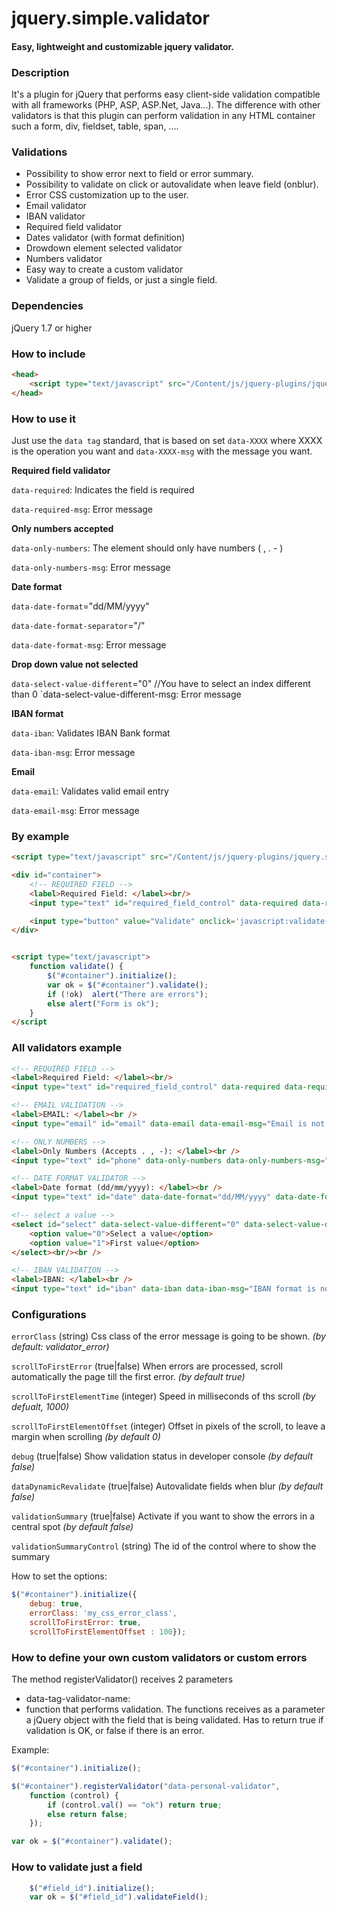 # jquery.simple.validator
#### Easy, lightweight and customizable jquery validator.


### Description

It's a plugin for jQuery that performs easy client-side validation compatible with all frameworks (PHP, ASP, ASP.Net, Java...).
The difference with other validators is that this plugin can perform validation in any HTML container such a form, div, fieldset, table, span, ....

### Validations
* Possibility to show error next to field or error summary.
* Possibility to validate on click or autovalidate when leave field (onblur).
* Error CSS customization up to the user.
* Email validator
* IBAN validator
* Required field validator
* Dates validator (with format definition)
* Drowdown element selected validator
* Numbers validator
* Easy way to create a custom validator
* Validate a group of fields, or just a single field.

### Dependencies

jQuery 1.7 or higher

### How to include
```html
<head>
    <script type="text/javascript" src="/Content/js/jquery-plugins/jquery.simple.validator.js"></script>
</head>
```

### How to use it
Just use the `data tag` standard, that is based on set `data-XXXX` where XXXX is the operation you want and `data-XXXX-msg` with the message you want.

**Required field validator**

`data-required`: Indicates the field is required

`data-required-msg`: Error message 

**Only numbers accepted**

`data-only-numbers`: The element should only have numbers ( , . - )

`data-only-numbers-msg`: Error message

**Date format**

`data-date-format`="dd/MM/yyyy"

`data-date-format-separator`="/"

`data-date-format-msg`: Error message

**Drop down value not selected**

`data-select-value-different`="0"    //You have to select an index different than 0
`data-select-value-different-msg: Error message

**IBAN format**

`data-iban`:  Validates IBAN Bank format

`data-iban-msg`:  Error message

**Email**

`data-email`: Validates valid email entry

`data-email-msg`: Error message

### By example
```html
<script type="text/javascript" src="/Content/js/jquery-plugins/jquery.simple.validator.js"></script>

<div id="container">
    <!-- REQUIRED FIELD -->
    <label>Required Field: </label><br/>
    <input type="text" id="required_field_control" data-required data-required-msg="Field is required" /><br /><br/>

    <input type="button" value="Validate" onclick='javascript:validate();' />
</div>


<script type="text/javascript">
    function validate() {
        $("#container").initialize();
        var ok = $("#container").validate();
        if (!ok)  alert("There are errors");
        else alert("Form is ok");
    }
</script
```


### All validators example
```html
<!-- REQUIRED FIELD -->
<label>Required Field: </label><br/>
<input type="text" id="required_field_control" data-required data-required-msg="Field is required" /><br /><br/>
```

```html
<!-- EMAIL VALIDATION -->
<label>EMAIL: </label><br />
<input type="email" id="email" data-email data-email-msg="Email is not correct"  /><br /><br />
```

```html
<!-- ONLY NUMBERS -->
<label>Only Numbers (Accepts . , -): </label><br />
<input type="text" id="phone" data-only-numbers data-only-numbers-msg="You should put only numbers" /><br /><br />
```

```html
<!-- DATE FORMAT VALIDATOR -->
<label>Date format (dd/mm/yyyy): </label><br />
<input type="text" id="date" data-date-format="dd/MM/yyyy" data-date-format-separator="/" data-date-format-msg="The date format is not correct" /><br /><br />
```

```html
<!-- select a value -->
<select id="select" data-select-value-different="0" data-select-value-different-msg="You should select a value">
    <option value="0">Select a value</option>
    <option value="1">First value</option>
</select><br/><br />
```

```html
<!-- IBAN VALIDATION -->
<label>IBAN: </label><br />
<input type="text" id="iban" data-iban data-iban-msg="IBAN format is not correct" value=""  /><br /><br />
```

### Configurations
`errorClass` (string) Css class of the error message is going to be shown. *(by default: validator_error)*

`scrollToFirstError` (true|false) When errors are processed, scroll automatically the page till the first error. *(by default true)*

`scrollToFirstElementTime` (integer) Speed in milliseconds of ths scroll *(by defualt, 1000)*

`scrollToFirstElementOffset` (integer) Offset in pixels of the scroll, to leave a margin when scrolling *(by default 0)*

`debug` (true|false) Show validation status in developer console *(by default false)*

`dataDynamicRevalidate` (true|false) Autovalidate fields when blur *(by default false)*

`validationSummary` (true|false) Activate if you want to show the errors in a central spot  *(by default false)* 

`validationSummaryControl` (string) The id of the control where to show the summary

How to set the options:

```javascript
$("#container").initialize({ 
    debug: true, 
    errorClass: 'my_css_error_class', 
    scrollToFirstError: true,
    scrollToFirstElementOffset : 100});
```

### How to define your own custom validators or custom errors
The method registerValidator() receives 2 parameters
* data-tag-validator-name:
* function that performs validation. The functions receives as a parameter a jQuery object with the field that is being validated. Has to return true if validation is OK, or false if there is an error.

Example:

```javascript
$("#container").initialize();

$("#container").registerValidator("data-personal-validator",
    function (control) {
        if (control.val() == "ok") return true;
        else return false;
    });

var ok = $("#container").validate();
```

### How to validate just a field

```javascript
    $("#field_id").initialize();
    var ok = $("#field_id").validateField();
```
